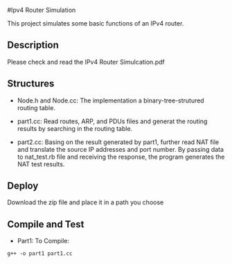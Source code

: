 #Ipv4 Router Simulation

This project simulates some basic functions of an IPv4 router. 
## Description
Please check and read the IPv4 Router Simulcation.pdf
## Structures
* Node.h and Node.cc: The implementation a binary-tree-strutured routing table.

* part1.cc: Read routes, ARP, and PDUs files and generat the routing results by searching in the routing table.

* part2.cc: Basing on the result generated by part1, further read NAT file and translate the source IP addresses and port number. By passing data to nat_test.rb file and receiving the response, the program generates the NAT test results.
## Deploy
Download the zip file and place it in a path you choose
## Compile and Test
* Part1:
To Compile:

```
g++ -o part1 part1.cc
```

